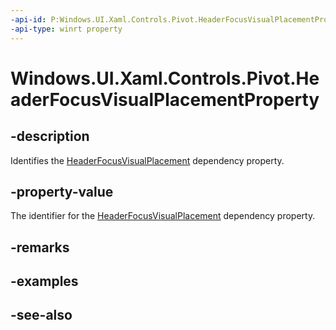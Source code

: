 ```yaml
---
-api-id: P:Windows.UI.Xaml.Controls.Pivot.HeaderFocusVisualPlacementProperty
-api-type: winrt property
---
```


<!-- Property syntax
public Windows.UI.Xaml.DependencyProperty HeaderFocusVisualPlacementProperty { get; }
-->

# Windows.UI.Xaml.Controls.Pivot.HeaderFocusVisualPlacementProperty

## -description
Identifies the [HeaderFocusVisualPlacement](pivot_headerfocusvisualplacement.md) dependency property.



## -property-value
The identifier for the [HeaderFocusVisualPlacement](pivot_headerfocusvisualplacement.md) dependency property.

## -remarks

## -examples

## -see-also
